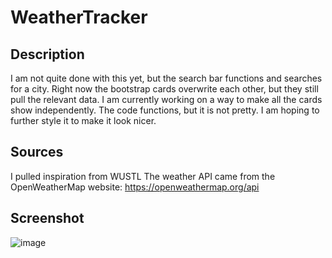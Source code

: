 # WeatherTracker

## Description
I am not quite done with this yet, but the search bar functions and searches for a city. Right now the bootstrap cards overwrite each other, but they still pull the relevant data. I am currently working on a way to make all the cards show independently. The code functions, but it is not pretty. I am hoping to further style it to make it look nicer.

## Sources
I pulled inspiration from WUSTL 
The weather API came from the OpenWeatherMap website: https://openweathermap.org/api

## Screenshot
![image](https://i.gyazo.com/4faad033eef7fc82f9e5a99d6423233d.png)
